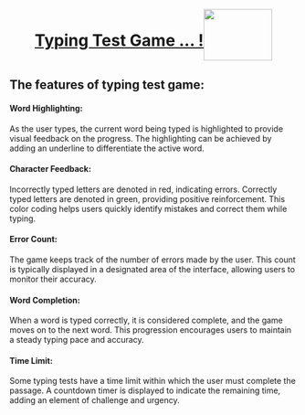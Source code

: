 <div style = "display:flex ; align-items:center; justify-content:center">
 <a href="https://abhitachi.github.io/Typing-Test/"><h1>Typing Test Game ... !</h1></a>
 <img src="https://github.com/Abhitachi/Typing-Test/assets/91671934/45f9be05-1dc8-4052-955c-59608bab4235" width="120px" height="90px" />
</div>


<h2>The features of typing test game:</h2>

<h4>Word Highlighting:</h4>
<p>As the user types, the current word being typed is highlighted to provide visual feedback on the progress.
The highlighting can be achieved by adding an underline to differentiate the active word.</p>



<h4>Character Feedback:</h4>
<p>Incorrectly typed letters are denoted in red, indicating errors.
Correctly typed letters are denoted in green, providing positive reinforcement.
This color coding helps users quickly identify mistakes and correct them while typing.</p>

<h4>Error Count:</h4>

<p>The game keeps track of the number of errors made by the user.
This count is typically displayed in a designated area of the interface, allowing users to monitor their accuracy.</p>

<h4>Word Completion:</h4>
<p>When a word is typed correctly, it is considered complete, and the game moves on to the next word.
This progression encourages users to maintain a steady typing pace and accuracy.</p>

<h4>Time Limit:</h4>

<p>Some typing tests have a time limit within which the user must complete the passage.
A countdown timer is displayed to indicate the remaining time, adding an element of challenge and urgency.</p>

 
